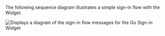 The following sequence diagram illustrates a simple sign-in flow with the Widget.

<div class="common-image-format">

![Displays a diagram of the sign-in flow messages for the Go Sign-in Widget](/img/oie-embedded-sdk/oie-embedded-widget-go-use-case-basic-sign-on.png)

</div>
